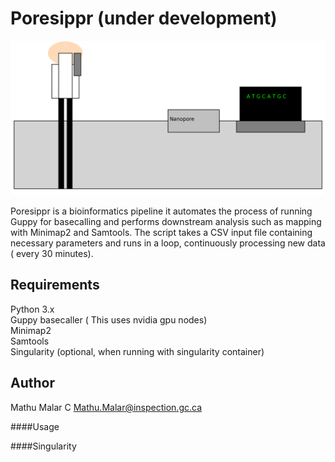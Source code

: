 # **Poresippr** (under development)
![ALT Poresippr](https://github.com/madhubioinfo/poresippr_code/blob/main/newimage.png)

Poresippr is a bioinformatics pipeline it automates the process of running Guppy for basecalling and performs downstream analysis such as mapping with Minimap2 and Samtools. The script takes a CSV input file containing necessary parameters and runs in a loop, continuously processing new data ( every 30 minutes).

## Requirements

Python 3.x <br>
Guppy basecaller ( This uses nvidia gpu nodes) <br>
Minimap2 <br>
Samtools <br>
Singularity (optional, when running with singularity container) <br>

## Author

Mathu Malar C
Mathu.Malar@inspection.gc.ca

####Usage

####Singularity
